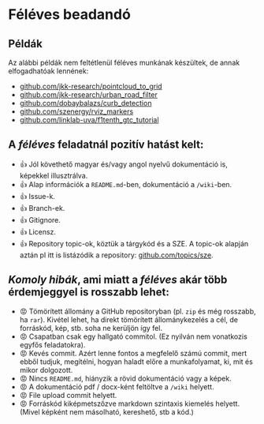 # Féléves beadandó


## Példák

Az alábbi példák nem feltétlenül féléves munkának készültek, de annak elfogadhatóak lennének:
-  [github.com/jkk-research/pointcloud_to_grid](https://github.com/jkk-research/pointcloud_to_grid)
-  [github.com/jkk-research/urban_road_filter](https://github.com/jkk-research/urban_road_filter)
-  [github.com/dobaybalazs/curb_detection](https://github.com/dobaybalazs/curb_detection)
-  [github.com/szenergy/rviz_markers](https://github.com/szenergy/rviz_markers)
-  [github.com/linklab-uva/f1tenth_gtc_tutorial](https://github.com/linklab-uva/f1tenth_gtc_tutorial)


## A *féléves* feladatnál pozitív hatást kelt:
- 👍 Jól követhető magyar és/vagy angol nyelvű dokumentáció is, képekkel illusztrálva.
- 👍 Alap információk a `README.md`-ben, dokumentáció a `/wiki`-ben.
- 👍 Issue-k.
- 👍 Branch-ek.
- 👍 Gitignore.
- 👍 Licensz.
- 👍 Repository topic-ok, köztük a tárgykód és a SZE. A topic-ok alapján aztán pl itt is listázódik a repository: [github.com/topics/sze](https://github.com/topics/sze).

## *Komoly hibák*, ami miatt a *féléves* akár több érdemjeggyel is rosszabb  lehet:
- 😡 Tömörített állomány a GitHub repositoryban (pl. `zip` és még rosszabb, ha `rar`). Kivétel lehet, ha direkt tömörített állománykezelés a cél, de forráskód, kép, stb. soha ne kerüljön így fel. 
- 😡 Csapatban csak egy hallgató commitol. (Ez nyilván nem vonatkozis egyfős feladatokra).
- 😡 Kevés commit. Azért lenne fontos a megfelelő számú commit, mert ebből tudjuk, megítélni, hogyan haladt előre a munkafolyamat, ki, mit és mikor dolgozott.
- 😡 Nincs `README.md`, hiányzik a rövid dokumentáció vagy a képek.
- 😡 A dokumentáció pdf / docx-ként feltöltve a `/wiki` helyett.
- 😡 File upload commit helyett.
- 😡 Forráskód kiképmetszőzve markdown szintaxis kiemelés helyett. (Mivel képként nem másolható, kereshető, stb a kód.)
